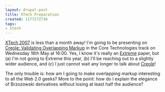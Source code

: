 ```yaml
---
layout: drupal-post
title: XTech Preparation
created: 1177272736
tags:
- xtech
---
```

[XTech 2007][1] is less than a month away! I'm going to be presenting on [Creole: Validating Overlapping Markup][2] in the Core Technologies track on Wednesday 16th May at 16:00. Yes, I know it's really an [Extreme][3] paper, but (a) I'm not going to Extreme this year, (b) I'll be reaching out to a slightly wider audience, and (c) I just cannot wait any longer to talk about [Creole][4]!

[1]: http://2007.xtech.org/ "XTech 2007"
[2]: http://2007.xtech.org/public/schedule/detail/77 "Summary of my XTech 2007 paper"
[3]: http://www.extrememarkup.com/ "Extreme Markup Languages Conference"
[4]: http://www.lmnlwiki.org/index.php/Creole "Composable regular expressions for overlapping languages etc."

<!--break-->

The only trouble is: how am I going to make overlapping markup interesting to all the Web 2.0 geeks? More to the point: how do I explain the elegance of Brzozowski derivatives without losing at least half the audience?
